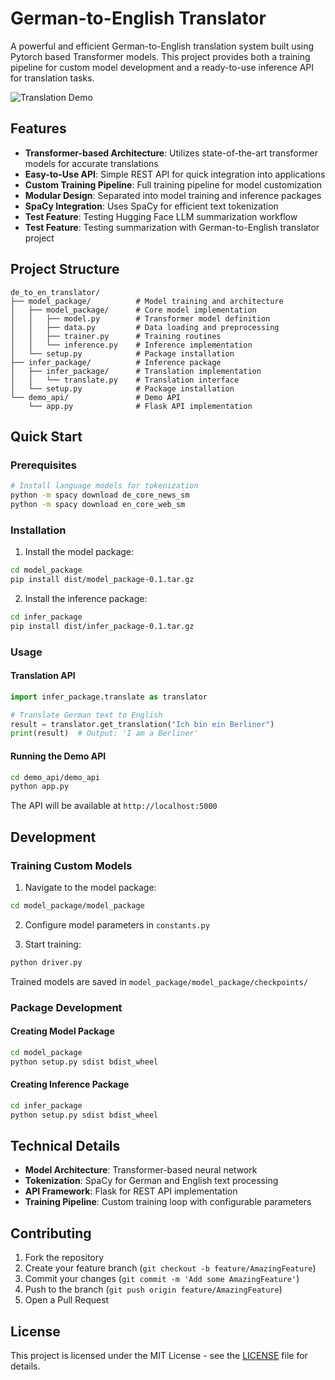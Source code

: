 # German-to-English Translator

A powerful and efficient German-to-English translation system built using Pytorch based Transformer models. This project provides both a training pipeline for custom model development and a ready-to-use inference API for translation tasks.

![Translation Demo](https://github.com/nnigam96/modlee_code_test/assets/99565294/4b1fb625-fefb-405d-bb4e-29e457a1a21f)

## Features

- **Transformer-based Architecture**: Utilizes state-of-the-art transformer models for accurate translations
- **Easy-to-Use API**: Simple REST API for quick integration into applications
- **Custom Training Pipeline**: Full training pipeline for model customization
- **Modular Design**: Separated into model training and inference packages
- **SpaCy Integration**: Uses SpaCy for efficient text tokenization
- **Test Feature**: Testing Hugging Face LLM summarization workflow
- **Test Feature**: Testing summarization with German-to-English translator project

## Project Structure

```
de_to_en_translator/
├── model_package/          # Model training and architecture
│   ├── model_package/      # Core model implementation
│   │   ├── model.py        # Transformer model definition
│   │   ├── data.py         # Data loading and preprocessing
│   │   ├── trainer.py      # Training routines
│   │   └── inference.py    # Inference implementation
│   └── setup.py            # Package installation
├── infer_package/          # Inference package
│   ├── infer_package/      # Translation implementation
│   │   └── translate.py    # Translation interface
│   └── setup.py            # Package installation
└── demo_api/               # Demo API
    └── app.py              # Flask API implementation
```

## Quick Start

### Prerequisites

```bash
# Install language models for tokenization
python -m spacy download de_core_news_sm
python -m spacy download en_core_web_sm
```

### Installation

1. Install the model package:
```bash
cd model_package
pip install dist/model_package-0.1.tar.gz
```

2. Install the inference package:
```bash
cd infer_package
pip install dist/infer_package-0.1.tar.gz
```

### Usage

#### Translation API

```python
import infer_package.translate as translator

# Translate German text to English
result = translator.get_translation("Ich bin ein Berliner")
print(result)  # Output: 'I am a Berliner'
```

#### Running the Demo API

```bash
cd demo_api/demo_api
python app.py
```

The API will be available at `http://localhost:5000`

## Development

### Training Custom Models

1. Navigate to the model package:
```bash
cd model_package/model_package
```

2. Configure model parameters in `constants.py`

3. Start training:
```bash
python driver.py
```

Trained models are saved in `model_package/model_package/checkpoints/`

### Package Development

#### Creating Model Package
```bash
cd model_package
python setup.py sdist bdist_wheel
```

#### Creating Inference Package
```bash
cd infer_package
python setup.py sdist bdist_wheel
```

## Technical Details

- **Model Architecture**: Transformer-based neural network
- **Tokenization**: SpaCy for German and English text processing
- **API Framework**: Flask for REST API implementation
- **Training Pipeline**: Custom training loop with configurable parameters

## Contributing

1. Fork the repository
2. Create your feature branch (`git checkout -b feature/AmazingFeature`)
3. Commit your changes (`git commit -m 'Add some AmazingFeature'`)
4. Push to the branch (`git push origin feature/AmazingFeature`)
5. Open a Pull Request

## License

This project is licensed under the MIT License - see the [LICENSE](LICENSE) file for details.
